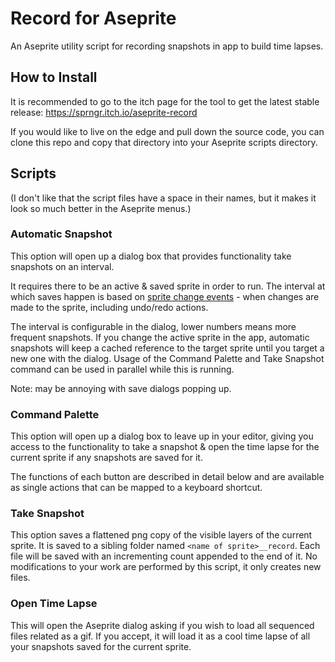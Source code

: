 # Record for Aseprite

An Aseprite utility script for recording snapshots in app to build time lapses.

## How to Install

It is recommended to go to the itch page for the tool to get the latest stable release: https://sprngr.itch.io/aseprite-record

If you would like to live on the edge and pull down the source code, you can clone this repo and copy that directory into your Aseprite scripts directory.

## Scripts

(I don't like that the script files have a space in their names, but it makes it look so much better in the Aseprite menus.)

### Automatic Snapshot

This option will open up a dialog box that provides functionality take snapshots on an interval.

It requires there to be an active & saved sprite in order to run. The interval at which saves happen is based on [sprite change events](https://github.com/aseprite/api/blob/main/api/sprite.md#spriteevents) - when changes are made to the sprite, including undo/redo actions.

The interval is configurable in the dialog, lower numbers means more frequent snapshots. If you change the active sprite in the app, automatic snapshots will keep a cached reference to the target sprite until you target a new one with the dialog. Usage of the Command Palette and Take Snapshot command can be used in parallel while this is running.

Note: may be annoying with save dialogs popping up.

### Command Palette

This option will open up a dialog box to leave up in your editor, giving you access to the functionality to take a snapshot & open the time lapse for the current sprite if any snapshots are saved for it.

The functions of each button are described in detail below and are available as single actions that can be mapped to a keyboard shortcut.

### Take Snapshot

This option saves a flattened png copy of the visible layers of the current sprite. It is saved to a sibling folder named `<name of sprite>__record`. Each file will be saved with an incrementing count appended to the end of it. No modifications to your work are performed by this script, it only creates new files.

### Open Time Lapse

This will open the Aseprite dialog asking if you wish to load all sequenced files related as a gif. If you accept, it will load it as a cool time lapse of all your snapshots saved for the current sprite.